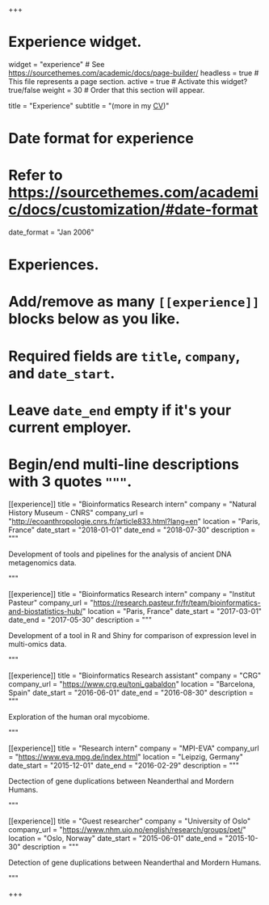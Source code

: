 +++
# Experience widget.
widget = "experience"  # See https://sourcethemes.com/academic/docs/page-builder/
headless = true  # This file represents a page section.
active = true  # Activate this widget? true/false
weight = 30  # Order that this section will appear.

title = "Experience"
subtitle = "(more in my [CV](/maxime_borry_cv.pdf))"

# Date format for experience
#   Refer to https://sourcethemes.com/academic/docs/customization/#date-format
date_format = "Jan 2006"

# Experiences.
#   Add/remove as many `[[experience]]` blocks below as you like.
#   Required fields are `title`, `company`, and `date_start`.
#   Leave `date_end` empty if it's your current employer.
#   Begin/end multi-line descriptions with 3 quotes `"""`.

[[experience]]
  title = "Bioinformatics Research intern"
  company = "Natural History Museum - CNRS"
  company_url = "http://ecoanthropologie.cnrs.fr/article833.html?lang=en"
  location = "Paris, France"
  date_start = "2018-01-01"
  date_end = "2018-07-30"
  description = """

  Development of tools and pipelines for the analysis of ancient DNA metagenomics data.
  
  """

[[experience]]
  title = "Bioinformatics Research intern"
  company = "Institut Pasteur"
  company_url = "https://research.pasteur.fr/fr/team/bioinformatics-and-biostatistics-hub/"
  location = "Paris, France"
  date_start = "2017-03-01"
  date_end = "2017-05-30"
  description = """
  
  Development of a tool in R and Shiny for comparison of expression level in multi-omics data.
  
  """

[[experience]]
  title = "Bioinformatics Research assistant"
  company = "CRG"
  company_url = "https://www.crg.eu/toni_gabaldon"
  location = "Barcelona, Spain"
  date_start = "2016-06-01"
  date_end = "2016-08-30"
  description = """
  
  Exploration of the human oral mycobiome.

  """

[[experience]]
  title = "Research intern"
  company = "MPI-EVA"
  company_url = "https://www.eva.mpg.de/index.html"
  location = "Leipzig, Germany"
  date_start = "2015-12-01"
  date_end = "2016-02-29"
  description = """
  
  Dectection of gene duplications between Neanderthal and Mordern Humans.

  """

[[experience]]
  title = "Guest researcher"
  company = "University of Oslo"
  company_url = "https://www.nhm.uio.no/english/research/groups/pet/"
  location = "Oslo, Norway"
  date_start = "2015-06-01"
  date_end = "2015-10-30"
  description = """
  
  Detection of gene duplications between Neanderthal and Mordern Humans.

  """

+++
